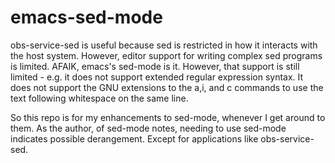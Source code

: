 # emacs-sed-mode

obs-service-sed is useful because sed is restricted in how it interacts with the host system.
However, editor support for writing complex sed programs is limited.  AFAIK, emacs's sed-mode is it.
However, that support is still limited - e.g. it does not support extended regular expression syntax.
It does not support the GNU extensions to the a,i, and c commands to use the text following whitespace
on the same line.

So this repo is for my enhancements to sed-mode, whenever I get around to them.  As the author,
of sed-mode notes, needing to use sed-mode indicates possible derangement.
Except for applications like obs-service-sed.
